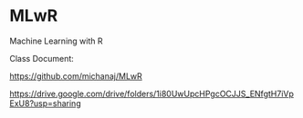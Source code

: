 # MLwR
Machine Learning with R

Class Document:

https://github.com/michanaj/MLwR

https://drive.google.com/drive/folders/1i80UwUpcHPgcOCJJS_ENfgtH7iVpExU8?usp=sharing
